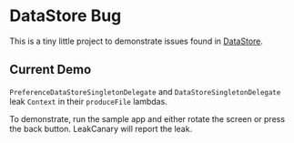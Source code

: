 # DataStore Bug

This is a tiny little project to demonstrate issues found in [DataStore](https://developer.android.com/topic/libraries/architecture/datastore).

## Current Demo

`PreferenceDataStoreSingletonDelegate` and `DataStoreSingletonDelegate` leak `Context` in their `produceFile` lambdas.

To demonstrate, run the sample app and either rotate the screen or press the back button. LeakCanary will report the leak.
